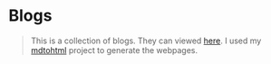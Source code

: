 # Blogs

> This is a collection of blogs. They can viewed [here](piet.us/blog). I used my [mdtohtml](http://github.com/pietdaniel/mdtohtml) project to generate the webpages.
